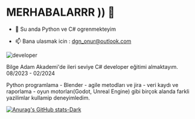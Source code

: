 # MERHABALARRR )) 👋


 - 🌱 Su anda Python ve C# ogrenmekteyim

- 📫  Bana ulasmak icin : dgn_onur@outlook.com 


![developer](https://github.com/importOnurDogan/importOnurDogan/assets/122278023/7b9c5f22-ecf7-4638-8565-cd3be5790a62)



Bilge Adam Akademi'de ileri seviye C# developer eğitimi almaktayım. 08/2023 - 02/2024

Python programlama - Blender - agile metodları ve jira - veri kaydı
ve raporlama - oyun motorları(Godot, Unreal Engine) gibi birçok
alanda farkli yazilimlar kullamip deneyimledim.

[![Anurag's GitHub stats-Dark](https://github-readme-stats.vercel.app/api?username=importOnurDogan&show_icons=true&theme=dark#gh-dark-mode-only)](https://github.com/importOnurDogan/github-readme-stats#gh-dark-mode-only)


